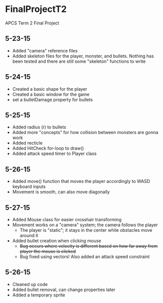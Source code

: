 # FinalProjectT2
APCS Term 2 Final Project

5-23-15
-------
- Added "camera" reference files 
- Added skeleton files for the player, monster, and bullets. Nothing has been tested and there are still some "skeleton" functions to write

5-24-15
-------
- Created a basic shape for the player
- Created a basic window for the game
- set a bulletDamage property for bullets

5-25-15
-------
- Added radius (r) to bullets
- Added more "concepts" for how collision between monsters are gonna work
- Added recticle
- Added HitCheck for-loop to draw()
- Added attack speed timer to Player class

5-26-15
-------
- Added move() function that moves the player accordingly to WASD keyboard inputs
- Movement is smooth, can also move diagonally


5-27-15
-------
- Added Mouse class for easier crosshair transforming
- Movement works on a "camera" system; the camera follows the player
	- The player is "static"; it stays in the center while obstacles move around it
- Added bullet creation when clicking mouse
 	- ~~Bug occurs where velocity is different based on how far away from player the mouse is clicked~~
 	- Bug fixed using vectors! Also added an attack speed constraint

5-26-15
-------
- Cleaned up code
- Added bullet removal, can change properties later
- Added a temporary sprite
